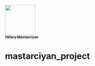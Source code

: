<a href="https://github.com/hillarymastarciyan">
   <img src="https://avatars.githubusercontent.com/u/210393895?v=4?s=100" width="100px;" alt=""/>
   <br /><sub><b>Hillary Mastarciyan</b></sub>
</a>

# mastarciyan_project
